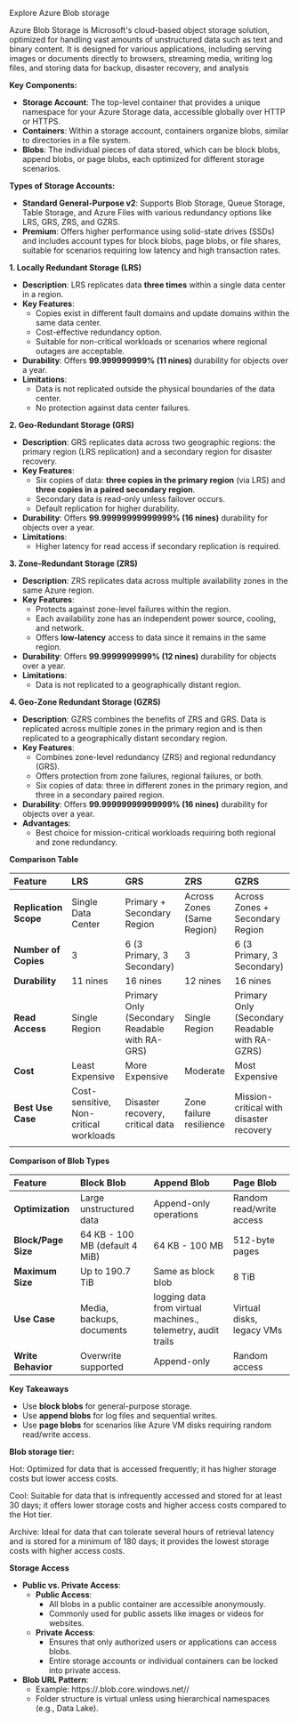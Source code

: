Explore Azure Blob storage

Azure Blob Storage is Microsoft's cloud-based object storage solution, optimized for handling vast amounts of unstructured data such as text and binary content. It is designed for various applications, including serving images or documents directly to browsers, streaming media, writing log files, and storing data for backup, disaster recovery, and analysis

**Key Components:**

- **Storage Account**: The top-level container that provides a unique namespace for your Azure Storage data, accessible globally over HTTP or HTTPS.
- **Containers**: Within a storage account, containers organize blobs, similar to directories in a file system.
- **Blobs**: The individual pieces of data stored, which can be block blobs, append blobs, or page blobs, each optimized for different storage scenarios.

**Types of Storage Accounts:**

- **Standard General-Purpose v2**: Supports Blob Storage, Queue Storage, Table Storage, and Azure Files with various redundancy options like LRS, GRS, ZRS, and GZRS.
- **Premium**: Offers higher performance using solid-state drives (SSDs) and includes account types for block blobs, page blobs, or file shares, suitable for scenarios requiring low latency and high transaction rates.

**1. Locally Redundant Storage (LRS)**

- **Description**:
  LRS replicates data **three times** within a single data center in a region.
- **Key Features**:
  - Copies exist in different fault domains and update domains within the same data center.
  - Cost-effective redundancy option.
  - Suitable for non-critical workloads or scenarios where regional outages are acceptable.
- **Durability**:
  Offers **99.999999999% (11 nines)** durability for objects over a year.
- **Limitations**:
  - Data is not replicated outside the physical boundaries of the data center.
  - No protection against data center failures.

**2. Geo-Redundant Storage (GRS)**

- **Description**:
  GRS replicates data across two geographic regions: the primary region (LRS replication) and a secondary region for disaster recovery.
- **Key Features**:
  - Six copies of data: **three copies in the primary region** (via LRS) and **three copies in a paired secondary region**.
  - Secondary data is read-only unless failover occurs.
  - Default replication for higher durability.
- **Durability**:
  Offers **99.99999999999999% (16 nines)** durability for objects over a year.
- **Limitations**:
  - Higher latency for read access if secondary replication is required.

**3. Zone-Redundant Storage (ZRS)**

- **Description**:
  ZRS replicates data across multiple availability zones in the same Azure region.
- **Key Features**:
  - Protects against zone-level failures within the region.
  - Each availability zone has an independent power source, cooling, and network.
  - Offers **low-latency** access to data since it remains in the same region.
- **Durability**:
  Offers **99.9999999999% (12 nines)** durability for objects over a year.
- **Limitations**:
  - Data is not replicated to a geographically distant region.

**4. Geo-Zone Redundant Storage (GZRS)**

- **Description**:
  GZRS combines the benefits of ZRS and GRS. Data is replicated across multiple zones in the primary region and is then replicated to a geographically distant secondary region.
- **Key Features**:
  - Combines zone-level redundancy (ZRS) and regional redundancy (GRS).
  - Offers protection from zone failures, regional failures, or both.
  - Six copies of data: three in different zones in the primary region, and three in a secondary paired region.
- **Durability**:
  Offers **99.99999999999999% (16 nines)** durability for objects over a year.
- **Advantages**:
  - Best choice for mission-critical workloads requiring both regional and zone redundancy.

**Comparison Table**

|**Feature**|**LRS**|**GRS**|**ZRS**|**GZRS**|
| :- | :- | :- | :- | :- |
|**Replication Scope**|Single Data Center|Primary + Secondary Region|Across Zones (Same Region)|Across Zones + Secondary Region|
|**Number of Copies**|3|6 (3 Primary, 3 Secondary)|3|6 (3 Primary, 3 Secondary)|
|**Durability**|11 nines|16 nines|12 nines|16 nines|
|**Read Access**|Single Region|Primary Only (Secondary Readable with RA-GRS)|Single Region|Primary Only (Secondary Readable with RA-GZRS)|
|**Cost**|Least Expensive|More Expensive|Moderate|Most Expensive|
|**Best Use Case**|Cost-sensitive, Non-critical workloads|Disaster recovery, critical data|Zone failure resilience|Mission-critical with disaster recovery|
||||||
**Comparison of Blob Types**

|**Feature**|**Block Blob**|**Append Blob**|**Page Blob**|
| :- | :- | :- | :- |
|**Optimization**|Large unstructured data|Append-only operations|Random read/write access|
|**Block/Page Size**|64 KB - 100 MB (default 4 MiB)|64 KB - 100 MB|512-byte pages|
|**Maximum Size**|Up to 190.7 TiB|Same as block blob|8 TiB|
|**Use Case**|Media, backups, documents|logging data from virtual machines., telemetry, audit trails|Virtual disks, legacy VMs|
|**Write Behavior**|Overwrite supported|Append-only|Random access|

**Key Takeaways**

- Use **block blobs** for general-purpose storage.
- Use **append blobs** for log files and sequential writes.
- Use **page blobs** for scenarios like Azure VM disks requiring random read/write access.

**Blob storage tier:**

Hot: Optimized for data that is accessed frequently; it has higher storage costs but lower access costs.

Cool: Suitable for data that is infrequently accessed and stored for at least 30 days; it offers lower storage costs and higher access costs compared to the Hot tier.

Archive: Ideal for data that can tolerate several hours of retrieval latency and is stored for a minimum of 180 days; it provides the lowest storage costs with higher access costs.

**Storage Access**

- **Public vs. Private Access**:
  - **Public Access**:
    - All blobs in a public container are accessible anonymously.
    - Commonly used for public assets like images or videos for websites.
  - **Private Access**:
    - Ensures that only authorized users or applications can access blobs.
    - Entire storage accounts or individual containers can be locked into private access.
- **Blob URL Pattern**:
  - Example: https://<storage-account-name>.blob.core.windows.net/<folder>/<blob-name>
  - Folder structure is virtual unless using hierarchical namespaces (e.g., Data Lake).


